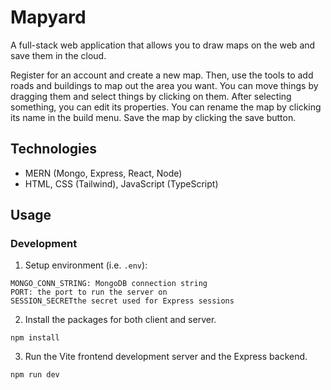 # Mapyard
A full-stack web application that allows you to draw maps on the web and save them in the cloud. 

Register for an account and create a new map. Then, use the tools to add roads and buildings to map out the area you want. You can move things by dragging them and select things by clicking on them. After selecting something, you can edit its properties. You can rename the map by clicking its name in the build menu. Save the map by clicking the save button.

## Technologies
- MERN (Mongo, Express, React, Node)
- HTML, CSS (Tailwind), JavaScript (TypeScript)

## Usage

### Development
1. Setup environment (i.e. `.env`):
```
MONGO_CONN_STRING: MongoDB connection string
PORT: the port to run the server on
SESSION_SECRETthe secret used for Express sessions
```

2. Install the packages for both client and server.
```
npm install
```

3. Run the Vite frontend development server and the Express backend.
```
npm run dev
```
